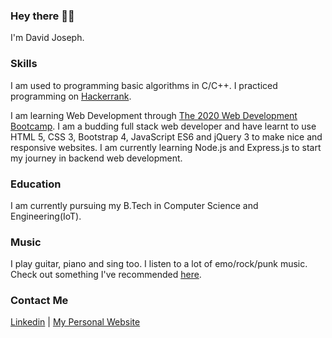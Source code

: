 ### Hey there 👋👀

I'm David Joseph.

### Skills

I am used to programming basic algorithms in C/C++. I practiced programming on [Hackerrank](https://www.hackerrank.com/DEEJ4Y).

I am learning Web Development through [The 2020 Web Development Bootcamp](https://www.udemy.com/course/the-complete-web-development-bootcamp/). I am a budding full stack web developer and have learnt to use HTML 5, CSS 3, Bootstrap 4, JavaScript ES6 and jQuery 3 to make nice and responsive websites. I am currently learning Node.js and Express.js to start my journey in backend web development.

### Education

I am currently pursuing my B.Tech in Computer Science and Engineering(IoT).

### Music

I play guitar, piano and sing too. I listen to a lot of emo/rock/punk music. Check out something I've recommended [here](https://deej4y.github.io/WeeklySongRecommendation/).

### Contact Me

[Linkedin](https://www.linkedin.com/in/david-joseph-75a7b71b5/) | [My Personal Website](https://DEEJ4Y.github.io/Stylized-Personal-Website/)
